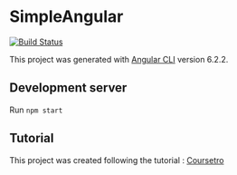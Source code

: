 # SimpleAngular
[![Build Status](https://travis-ci.org/kevinmmartins/basic-angular.svg?branch=master)](https://travis-ci.org/kevinmmartins/basic-angular)

This project was generated with [Angular CLI](https://github.com/angular/angular-cli) version 6.2.2.

## Development server

Run `npm start`

## Tutorial

This project was created following the tutorial : 
[Coursetro](https://coursetro.com/posts/code/154/Angular-6-Tutorial---Learn-Angular-6-in-this-Crash-Course)


